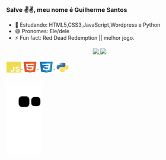 ### Salve ✌✌, meu nome é Guilherme Santos 

 
- 🌱 Estudando: HTML5,CSS3,JavaScript,Wordpress e Python
- 😄 Pronomes: Ele/dele
- ⚡ Fun fact: Red Dead Redemption || melhor jogo.
<div align="center">
  <a href="https://github.com/DeadMaul">
  <img height="180em" src="https://github-readme-stats.vercel.app/api?username=DeadMaul&show_icons=true&theme=tokyonight&include_all_commits=true&count_private=true"/>
  <img height="180em" src="https://github-readme-stats.vercel.app/api/top-langs/?username=DeadMaul&layout=compact&langs_count=7&theme=tokyonight"/>
</div>
<div style="display: inline_block"><br>
  <img align="center" alt="Dead-Js" height="30" width="40" src="https://raw.githubusercontent.com/devicons/devicon/master/icons/javascript/javascript-plain.svg">
  <img align="center" alt="Dead-HTML" height="30" width="40" src="https://raw.githubusercontent.com/devicons/devicon/master/icons/html5/html5-original.svg">
  <img align="center" alt="Dead-CSS" height="30" width="40" src="https://raw.githubusercontent.com/devicons/devicon/master/icons/css3/css3-original.svg">
  <img align="center" alt="Dead-Python" height="30" width="40" src="https://raw.githubusercontent.com/devicons/devicon/master/icons/python/python-original.svg">

</div>
  

##


  ![Snake animation](https://github.com/rafaballerini/rafaballerini/blob/output/github-contribution-grid-snake.svg)
